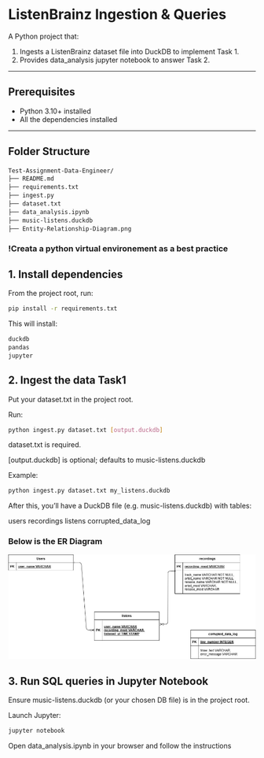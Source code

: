 # ListenBrainz Ingestion & Queries

A Python project that:

1. Ingests a ListenBrainz dataset file into DuckDB to implement Task 1.
2. Provides data_analysis jupyter notebook to answer Task 2.

---

## Prerequisites

- Python 3.10+ installed
- All the dependencies installed

---

## Folder Structure

```bash
Test-Assignment-Data-Engineer/
├── README.md
├── requirements.txt
├── ingest.py
├── dataset.txt
├── data_analysis.ipynb
├── music-listens.duckdb
├── Entity-Relationship-Diagram.png
```

### !Creata a python virtual environement as a best practice

## 1. Install dependencies

From the project root, run:

```bash
pip install -r requirements.txt
```

This will install:

```bash
duckdb
pandas
jupyter
```

## 2. Ingest the data Task1

Put your dataset.txt in the project root.

Run:

```bash
python ingest.py dataset.txt [output.duckdb]
```

dataset.txt is required.

[output.duckdb] is optional; defaults to music-listens.duckdb

Example:

```bash
python ingest.py dataset.txt my_listens.duckdb
```

After this, you’ll have a DuckDB file (e.g. music-listens.duckdb) with tables:

users
recordings
listens
corrupted_data_log

### Below is the ER Diagram

![alt text](Entity-Relationship-Diagram.jpg)

## 3. Run SQL queries in Jupyter Notebook

Ensure music-listens.duckdb (or your chosen DB file) is in the project root.

Launch Jupyter:

```bash
jupyter notebook
```

Open data_analysis.ipynb in your browser and follow the instructions
